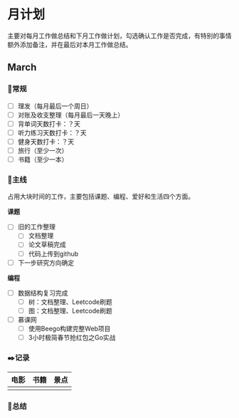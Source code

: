 # 月计划


主要对每月工作做总结和下月工作做计划，勾选确认工作是否完成，有特别的事情额外添加备注，并在最后对本月工作做总结。

## March

### :pushpin:常规

- [ ] 理发（每月最后一个周日）
- [ ] 对账及收支整理（每月最后一天晚上）
- [ ] 背单词天数打卡：？天
- [ ] 听力练习天数打卡：？天
- [ ] 健身天数打卡：？天
- [ ] 旅行（至少一次）
- [ ] 书籍（至少一本）

### :dart:主线

占用大块时间的工作，主要包括课题、编程、爱好和生活四个方面。

**课题**

- [ ] 旧的工作整理
  - [ ] 文档整理
  - [ ] 论文草稿完成
  - [ ] 代码上传到github
- [ ] 下一步研究方向确定

**编程**

- [ ] 数据结构复习完成
  - [ ] 树：文档整理、Leetcode刷题
  - [ ] 图：文档整理、Leetcode刷题
- [ ] 慕课网
  - [ ] 使用Beego构建完整Web项目
  - [ ] 3小时极简春节抢红包之Go实战

### :black_nib:记录

| 电影 | 书籍 | 景点 |
| ---- | ---- | ---- |
|      |      |      |



### :mag_right:总结


